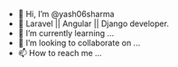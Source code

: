 - 👋 Hi, I’m @yash06sharma
- 👀 Laravel || Angular || Django developer.
- 🌱 I’m currently learning ...
- 💞️ I’m looking to collaborate on ...
- 📫 How to reach me ...

<!---
yash06sharma/yash06sharma is a ✨ special ✨ repository because its `README.md` (this file) appears on your GitHub profile.
You can click the Preview link to take a look at your changes.
--->

